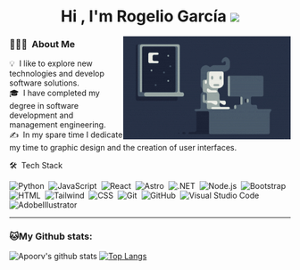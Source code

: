 <h1 align="center">
  Hi , I'm Rogelio García
  <img src="https://media.giphy.com/media/hvRJCLFzcasrR4ia7z/giphy.gif" width="35">
</h1>
<img alt="Night Coding" src="https://raw.githubusercontent.com/AVS1508/AVS1508/master/assets/Night-Coding.gif" align="right"/>

### 👨🏻‍💻 &nbsp;About Me

💡 &nbsp;I like to explore new technologies and develop software solutions.\
🎓 &nbsp;I have completed my degree in software development and management engineering.\
✍️ &nbsp;In my spare time I dedicate my time to graphic design and the creation of user interfaces.


 🛠 &nbsp;Tech Stack

![Python](https://img.shields.io/badge/-Python-05122A?style=flat&logo=python)&nbsp;
![JavaScript](https://img.shields.io/badge/-JavaScript-05122A?style=flat&logo=javascript)&nbsp;
![React](https://img.shields.io/badge/-React-05122A?style=flat&logo=react)&nbsp;
![Astro](https://img.shields.io/badge/-Astro-05122A?style=flat&logo=Astro)&nbsp;
![.NET](https://img.shields.io/badge/-.NET-05122A?style=flat&logo=.NET)&nbsp;
![Node.js](https://img.shields.io/badge/-Node.js-05122A?style=flat&logo=node.js)&nbsp;
![Bootstrap](https://img.shields.io/badge/-Bootstrap-05122A?style=flat&logo=bootstrap&logoColor=563D7C)
![HTML](https://img.shields.io/badge/-HTML-05122A?style=flat&logo=HTML5)&nbsp;
![Tailwind](https://img.shields.io/badge/-TailwindCSS-05122A?style=flat&logo=TailwindCSS)&nbsp;
![CSS](https://img.shields.io/badge/-CSS-05122A?style=flat&logo=CSS3&logoColor=1572B6)&nbsp;
![Git](https://img.shields.io/badge/-Git-05122A?style=flat&logo=git)&nbsp;
![GitHub](https://img.shields.io/badge/-GitHub-05122A?style=flat&logo=github)&nbsp;
![Visual Studio Code](https://img.shields.io/badge/-Visual%20Studio%20Code-05122A?style=flat&logo=visual-studio-code&logoColor=007ACC)&nbsp;
![AdobeIllustrator](https://img.shields.io/badge/-Illustrator-05122A?style=flat&logo=Illustrator)&nbsp;


---
### 🐱My Github stats:
![Apoorv's github stats](https://github-readme-stats.vercel.app/api?username=RogelioGR&show_icons=true&title_color=ffc857&icon_color=8ac926&text_color=daf7dc&bg_color=151515&hide=["stars"])
[![Top Langs](https://github-readme-stats.vercel.app/api/top-langs/?username=RogelioGR&layout=compact&text_color=daf7dc&bg_color=151515)](https://github.com/anuraghazra/github-readme-stats)




